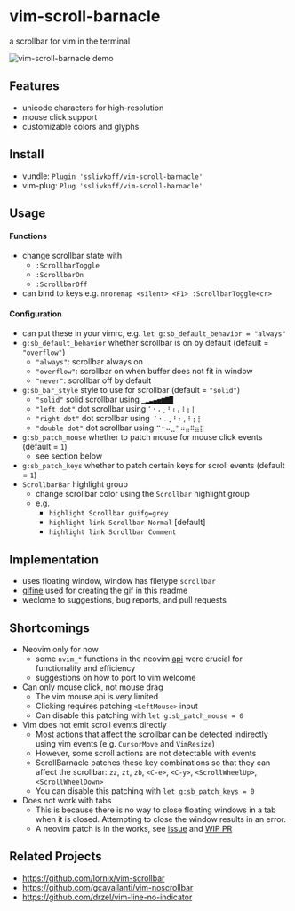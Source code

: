 
# vim-scroll-barnacle

a scrollbar for vim in the terminal

![vim-scroll-barnacle demo](https://sslivkoff.github.io/repos/vim-scroll-barnacle/images/demo.gif)


## Features
- unicode characters for high-resolution
- mouse click support
- customizable colors and glyphs


## Install
- vundle: `Plugin 'sslivkoff/vim-scroll-barnacle'`
- vim-plug: `Plug 'sslivkoff/vim-scroll-barnacle'`


## Usage

#### Functions
- change scrollbar state with
    - `:ScrollbarToggle`
    - `:ScrollbarOn`
    - `:ScrollbarOff`
- can bind to keys e.g. `nnoremap <silent> <F1> :ScrollbarToggle<cr>`


#### Configuration
- can put these in your vimrc, e.g. `let g:sb_default_behavior = "always"`
- `g:sb_default_behavior` whether scrollbar is on by default (default = `"overflow"`)
    - `"always"`: scrollbar always on
    - `"overflow"`: scrollbar on when buffer does not fit in window
    - `"never"`: scrollbar off by default
- `g:sb_bar_style` style to use for scrollbar (default = `"solid"`)
    - `"solid"` solid scrollbar using `▁▂▃▄▅▆▇█`
    - `"left dot"` dot scrollbar using `⠁⠂⠄⡀⠃⠆⡄⠇⡆⡇`
    - `"right dot"` dot scrollbar using `⠈⠐⠠⢀⠘⠰⢠⠸⢰⢸`
    - `"double dot"` dot scrollbar using `⠉⠒⠤⣀⠛⠶⣤⠿⣶⣿`
- `g:sb_patch_mouse` whether to patch mouse for mouse click events (default = `1`)
    - see section below
- `g:sb_patch_keys` whether to patch certain keys for scroll events (default = `1`)
- `ScrollbarBar` highlight group
    - change scrollbar color using the `Scrollbar` highlight group
    - e.g.
        - `highlight Scrollbar guifg=grey`
        - `highlight link Scrollbar Normal` [default]
        - `highlight link Scrollbar Comment`


## Implementation
- uses floating window, window has filetype `scrollbar`
- [gifine](https://github.com/leafo/gifine) used for creating the gif in this readme
- weclome to suggestions, bug reports, and pull requests


## Shortcomings
- Neovim only for now
    - some `nvim_*` functions in the neovim [api](https://neovim.io/doc/user/api.html) were crucial for functionality and efficiency
    - suggestions on how to port to vim welcome
- Can only mouse click, not mouse drag
    - The vim mouse api is very limited
    - Clicking requires patching `<LeftMouse>` input
    - Can disable this patching with `let g:sb_patch_mouse = 0`
- Vim does not emit scroll events directly
    - Most actions that affect the scrollbar can be detected indirectly using vim events (e.g. `CursorMove` and `VimResize`)
    - However, some scroll actions are not detectable with events
    - ScrollBarnacle patches these key combinations so that they can affect the scrollbar: `zz`, `zt`, `zb`, `<C-e>`, `<C-y>`, `<ScrollWheelUp>`, `<ScrollWheelDown>`
    - You can disable this patching with `let g:sb_patch_keys = 0`
- Does not work with tabs
    - This is because there is no way to close floating windows in a tab when it is closed. Attempting to close the window results in an error.
    - A neovim patch is in the works, see [issue](https://github.com/neovim/neovim/issues/11440) and [WIP PR](https://github.com/neovim/neovim/pull/11938)


## Related Projects
- https://github.com/lornix/vim-scrollbar
- https://github.com/gcavallanti/vim-noscrollbar
- https://github.com/drzel/vim-line-no-indicator

